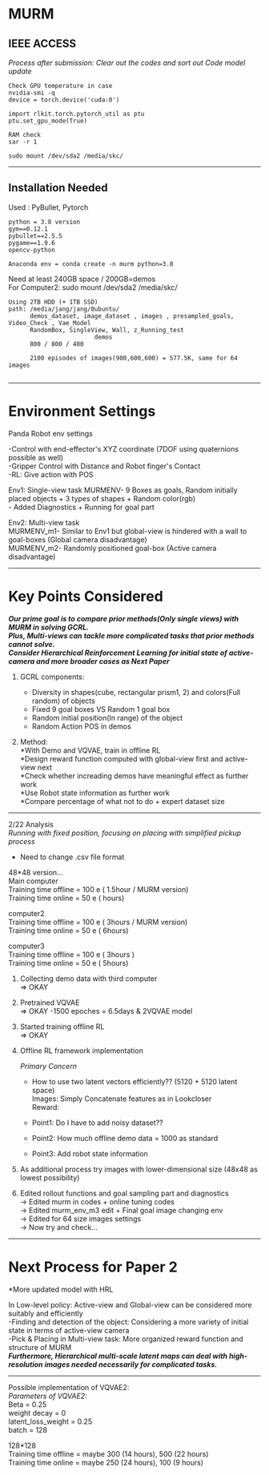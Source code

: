 # MURM
IEEE ACCESS  
--------------------------
*Process after submission: Clear out the codes and sort out*
*Code model update*

```
Check GPU temperature in case  
nvidia-smi -q 
device = torch.device('cuda:0') 

import rlkit.torch.pytorch_util as ptu  
ptu.set_gpu_mode(True)  

RAM check  
sar -r 1
```
  
```  
sudo mount /dev/sda2 /media/skc/
```  
--------------------------

## Installation Needed

Used : PyBullet, Pytorch

```
python = 3.8 version
gym==0.12.1
pybullet==2.5.5
pygame==1.9.6
opencv-python

Anaconda env = conda create -n murm python=3.8
```   
Need at least 240GB space / 200GB=demos  
For Computer2: sudo mount /dev/sda2 /media/skc/  

```
Using 2TB HDD (+ 1TB SSD)
path: /media/jang/jang/0ubuntu/ 
      demos_dataset, image_dataset , images , presampled_goals, Video_Check , Vae_Model  
      RandomBox, SingleView, Wall, z_Running_test  
                        demos
      800 / 800 / 400 
        
      2100 episodes of images(900,600,600) = 577.5K, same for 64 images   
  
```

--------------------------
# Environment Settings

Panda Robot env settings  
  
-Control with end-effector's XYZ coordinate (7DOF using quaternions possible as well)   
-Gripper Control with Distance and Robot finger's Contact  
-RL: Give action with POS  

Env1: Single-view task 
      MURMENV- 9 Boxes as goals, Random initially placed objects + 3 types of shapes + Random color(rgb)  
             - Added Diagnostics + Running for goal part  
    
Env2: Multi-view task  
      MURMENV_m1- Similar to Env1 but global-view is hindered with a wall to goal-boxes (Global camera disadvantage)   
      MURMENV_m2- Randomly positioned goal-box (Active camera disadvantage)   

--------------------------
# Key Points Considered  

***Our prime goal is to compare prior methods(Only single views) with MURM in solving GCRL.***  
***Plus, Multi-views can tackle more complicated tasks that prior methods cannot solve.***  
***Consider Hierarchical Reinforcement Learning for initial state of active-camera and more broader cases as Next Paper***  

1. GCRL components:  
   * Diversity in shapes(cube, rectangular prism1, 2) and colors(Full random) of objects  
   * Fixed 9 goal boxes VS Random 1 goal box   
   * Random initial position(In range) of the object
   * Random Action POS in demos
  
2. Method:  
    *With Demo and VQVAE, train in offline RL   
    *Design reward function computed with global-view first and active-view next   
    *Check whether increading demos have meaningful effect as further work   
    *Use Robot state information as further work   
    *Compare percentage of what not to do + expert dataset size   
            
-------------------------- 

2/22 Analysis   
*Running with fixed position, focusing on placing with simplified pickup process*  

+ Need to change .csv file format   

48*48 version...  
Main computer  
Training time offline = 100 e ( 1.5hour / MURM version)    
Training time online = 50 e ( hours)   
    
computer2  
Training time offline = 100 e ( 3hours / MURM version)    
Training time online = 50 e ( 6hours) 

computer3  
Training time offline = 100 e ( 3hours )     
Training time online = 50 e ( 5hours) 
  

1. Collecting demo data with third computer    
=> OKAY  
   
2. Pretrained VQVAE  
=> OKAY -1500 epoches = 6.5days & 2VQVAE model  
   
3. Started training offline RL  
=> OKAY   
       

4. Offline RL framework implementation   
    
    *Primary Concern*  
    - How to use two latent vectors efficiently??  (5120 + 5120 latent space)      
           Images: Simply Concatenate features as in Lookcloser   
           Reward:  
             
    - Point1: Do I have to add noisy dataset??  
    - Point2: How much offline demo data = 1000 as standard     
    - Point3: Add robot state information        
      
     
5. As additional process try images with lower-dimensional size (48x48 as lowest possibility)   
  
6. Edited rollout functions and goal sampling part and diagnostics   
      -> Edited murm in codes + online tuning codes  
      -> Edited murm_env_m3 edit + Final goal image changing env    
      -> Edited for 64 size images settings  
      -> Now try and check...   

--------------------------

# Next Process for Paper 2  

*More updated model with HRL  
  
In Low-level policy: Active-view and Global-view can be considered more suitably and efficiently      
-Finding and detection of the object: Considering a more variety of initial state in terms of active-view camera    
-Pick & Placing in Multi-view task: More organized reward function and structure of MURM  
***Furthermore, Hierarchical multi-scale latent maps can deal with high-resolution images needed necessarily for complicated tasks.***  

--------------------------
Possible implementation of VQVAE2:  
      *Parameters of VQVAE2:*  
      Beta = 0.25  
      weight decay = 0  
      latent_loss_weight = 0.25  
      batch = 128  

128*128  
Training time offline = maybe 300 (14 hours), 500 (22 hours)  
Training time online = maybe 250 (24 hours), 100 (9 hours)  
